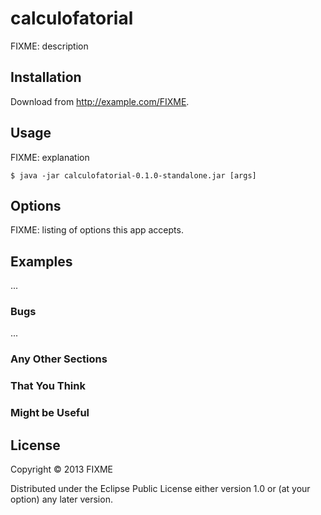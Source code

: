 # calculofatorial

FIXME: description

## Installation

Download from http://example.com/FIXME.

## Usage

FIXME: explanation

    $ java -jar calculofatorial-0.1.0-standalone.jar [args]

## Options

FIXME: listing of options this app accepts.

## Examples

...

### Bugs

...

### Any Other Sections
### That You Think
### Might be Useful

## License

Copyright © 2013 FIXME

Distributed under the Eclipse Public License either version 1.0 or (at
your option) any later version.
